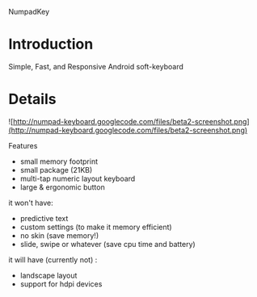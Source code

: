 NumpadKey

# Introduction #

Simple, Fast, and Responsive Android soft-keyboard


# Details #

![http://numpad-keyboard.googlecode.com/files/beta2-screenshot.png](http://numpad-keyboard.googlecode.com/files/beta2-screenshot.png)

Features
  * small memory footprint
  * small package (21KB)
  * multi-tap numeric layout keyboard
  * large & ergonomic button

it won't have:
  * predictive text
  * custom settings (to make it memory efficient)
  * no skin (save memory!)
  * slide, swipe or whatever (save cpu time and battery)

it will have (currently not) :
  * landscape layout
  * support for hdpi devices